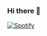 ### Hi there 👋

<!--
**Radiusof/RadiusOf** is a ✨ _special_ ✨ repository because its `README.md` (this file) appears on your GitHub profile.

Here are some ideas to get you started:

- 🔭 I’m currently working on ...
- 🌱 I’m currently learning ...
- 👯 I’m looking to collaborate on ...
- 🤔 I’m looking for help with ...
- 💬 Ask me about ...
- 📫 How to reach me: ...
- 😄 Pronouns: ...
- ⚡ Fun fact: ...
-->

[![Spotify](https://11451407?si=4b2ebb139db7476f.vercel.app/api/spotify)](https://open.spotify.com/user/11451407?si=4b2ebb139db7476f)
